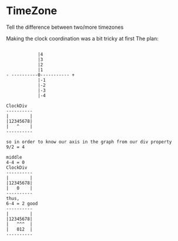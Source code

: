 # TimeZone
Tell the difference between two/more timezones

Making the clock coordination was a bit tricky at first 
The plan: 
```            

            |4
            |3
            |2
            |1
- ----------0----------- +
            |-1
            |-2
            |-3
            |-4

ClockDiv
----------	 
|        | 
|12345678| 
|   ^    |
----------

so in order to know our axis in the graph from our div property 
9/2 = 4

middle 
4-4 = 0 
ClockDiv
----------   
|        | 
|12345678| 
|   0    |
----------
thus, 
6-4 = 2 good 
----------   
|        | 
|12345678| 
|   ^^^  |
|   012  | 
----------
```
